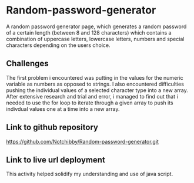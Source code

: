 # Random-password-generator
A random password generator page, which generates a random password of a certain length (between 8 and 128 characters) which contains a combination of uppercase letters, lowercase letters, numbers and special characters depending on the users choice.

## Challenges
The first problem i encountered was putting in the values for the numeric variable as numbers as opposed to strings.
I also encountered difficulties pushing the individual values of a selected character type into a new array. After extensive research and trial and error, i managed to find out that i needed to use the for loop to iterate through a given array to push its indivdual values one at a time into a new array.

## Link to github repository
https://github.com/Notchibby/Random-password-generator.git

## Link to live url deployment


This activity helped solidify my understanding and use of java script.
